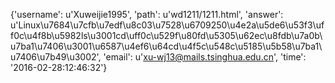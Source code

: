 {'username': u'Xuweijie1995', 'path': u'wd1211/1211.html', 'answer': u'Linux\u7684\u7cfb\u7edf\u8c03\u7528\u6709250\u4e2a\u5de6\u53f3\uff0c\u4f8b\u5982ls\u3001cd\uff0c\u529f\u80fd\u5305\u62ec\u8fdb\u7a0b\u7ba1\u7406\u3001\u6587\u4ef6\u64cd\u4f5c\u548c\u5185\u5b58\u7ba1\u7406\u7b49\u3002', 'email': u'xu-wj13@mails.tsinghua.edu.cn', 'time': '2016-02-28:12:46:32'}